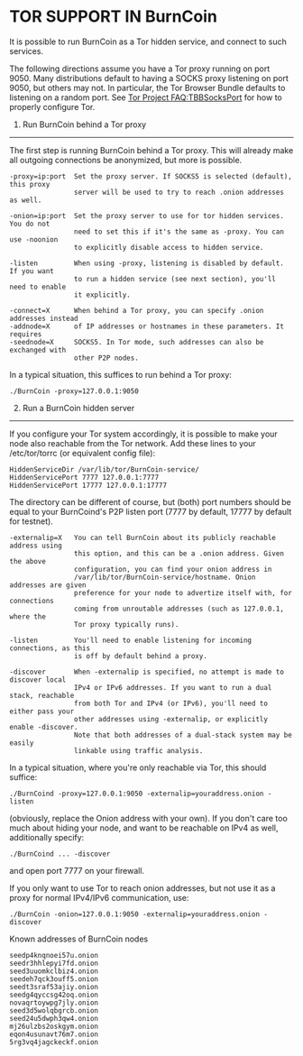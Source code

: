 TOR SUPPORT IN BurnCoin
======================

It is possible to run BurnCoin as a Tor hidden service, and connect to such services.

The following directions assume you have a Tor proxy running on port 9050. Many distributions default to having a SOCKS proxy listening on port 9050, but others may not. In particular, the Tor Browser Bundle defaults to listening on a random port. See [Tor Project FAQ:TBBSocksPort](https://www.torproject.org/docs/faq.html.en#TBBSocksPort) for how to properly
configure Tor.


1. Run BurnCoin behind a Tor proxy
---------------------------------

The first step is running BurnCoin behind a Tor proxy. This will already make all
outgoing connections be anonymized, but more is possible.

	-proxy=ip:port  Set the proxy server. If SOCKS5 is selected (default), this proxy
	                server will be used to try to reach .onion addresses as well.
	
	-onion=ip:port  Set the proxy server to use for tor hidden services. You do not
	                need to set this if it's the same as -proxy. You can use -noonion
	                to explicitly disable access to hidden service.
	
	-listen         When using -proxy, listening is disabled by default. If you want
	                to run a hidden service (see next section), you'll need to enable
	                it explicitly.
	
	-connect=X      When behind a Tor proxy, you can specify .onion addresses instead
	-addnode=X      of IP addresses or hostnames in these parameters. It requires
	-seednode=X     SOCKS5. In Tor mode, such addresses can also be exchanged with
	                other P2P nodes.

In a typical situation, this suffices to run behind a Tor proxy:

	./BurnCoin -proxy=127.0.0.1:9050


2. Run a BurnCoin hidden server
------------------------------

If you configure your Tor system accordingly, it is possible to make your node also
reachable from the Tor network. Add these lines to your /etc/tor/torrc (or equivalent
config file):

	HiddenServiceDir /var/lib/tor/BurnCoin-service/
	HiddenServicePort 7777 127.0.0.1:7777
	HiddenServicePort 17777 127.0.0.1:17777

The directory can be different of course, but (both) port numbers should be equal to
your BurnCoind's P2P listen port (7777 by default, 17777 by default for testnet).

	-externalip=X   You can tell BurnCoin about its publicly reachable address using
	                this option, and this can be a .onion address. Given the above
	                configuration, you can find your onion address in
	                /var/lib/tor/BurnCoin-service/hostname. Onion addresses are given
	                preference for your node to advertize itself with, for connections
	                coming from unroutable addresses (such as 127.0.0.1, where the
	                Tor proxy typically runs).
	
	-listen         You'll need to enable listening for incoming connections, as this
	                is off by default behind a proxy.
	
	-discover       When -externalip is specified, no attempt is made to discover local
	                IPv4 or IPv6 addresses. If you want to run a dual stack, reachable
	                from both Tor and IPv4 (or IPv6), you'll need to either pass your
	                other addresses using -externalip, or explicitly enable -discover.
	                Note that both addresses of a dual-stack system may be easily
	                linkable using traffic analysis.

In a typical situation, where you're only reachable via Tor, this should suffice:

	./BurnCoind -proxy=127.0.0.1:9050 -externalip=youraddress.onion -listen

(obviously, replace the Onion address with your own). If you don't care too much
about hiding your node, and want to be reachable on IPv4 as well, additionally
specify:

	./BurnCoind ... -discover

and open port 7777 on your firewall.

If you only want to use Tor to reach onion addresses, but not use it as a proxy
for normal IPv4/IPv6 communication, use:

	./BurnCoin -onion=127.0.0.1:9050 -externalip=youraddress.onion -discover

Known addresses of BurnCoin nodes

	seedp4knqnoei57u.onion
	seedr3hhlepyi7fd.onion
	seed3uuomkclbiz4.onion
	seedeh7qck3ouff5.onion
	seedt3sraf53ajiy.onion
	seedg4qyccsg42oq.onion
	novaqrtoywpg7jly.onion
	seed3d5wolqbgrcb.onion
	seed24u5dwph3qw4.onion
	mj26ulzbs2oskgym.onion
	eqon4usunavt76m7.onion
	5rg3vq4jagckeckf.onion
